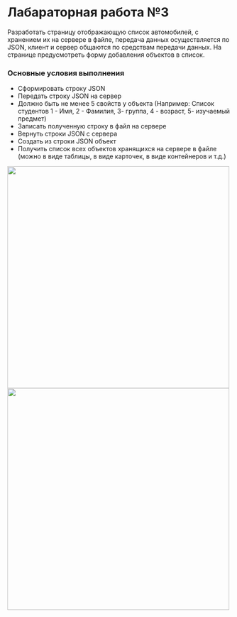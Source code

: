 # Лабараторная работа №3
Разработать страницу отображающую список автомобилей, с хранением их на сервере в файле, передача данных осуществляется по JSON, клиент и сервер общаются по средствам передачи данных. На странице предусмотреть форму добавления объектов в список.

### Основные условия выполнения
- Сформировать строку JSON
- Передать строку JSON на сервер
- Должно быть не менее 5 свойств у объекта (Например: Список студентов 1 - Имя, 2 - Фамилия,  3- группа, 4 - возраст,  5- изучаемый предмет)
- Записать полученную строку в файл на сервере
- Вернуть строки JSON с сервера
- Создать из строки JSON объект
- Получить список всех объектов хранящихся на сервере в файле (можно в виде таблицы, в виде карточек, в виде контейнеров и т.д.)

<img src="https://github.com/UNBunny/OOP_4lab_4sem/assets/112119548/127b3eaa-8c69-45de-8ace-bea237cdca7b" width="500">
<img src="https://github.com/UNBunny/OOP_4lab_4sem/assets/112119548/6abf5237-e797-454a-99f0-4d84381380d8" width="500">
